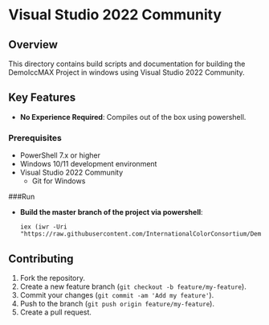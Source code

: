 
# Visual Studio 2022 Community

## Overview

This directory contains build scripts and documentation for building the DemoIccMAX Project in windows using Visual Studio 2022 Community.

## Key Features

- **No Experience Required**: Compiles out of the box using powershell.

### Prerequisites

- PowerShell 7.x or higher
- Windows 10/11 development environment
- Visual Studio 2022 Community
	- Git for Windows

###Run

- **Build the master branch of the project via powershell**:

   ```
   iex (iwr -Uri "https://raw.githubusercontent.com/InternationalColorConsortium/DemoIccMAX/refs/heads/master/contrib/Build/VS2022C/build.ps1").Content
   ```

## Contributing

1. Fork the repository.
2. Create a new feature branch (`git checkout -b feature/my-feature`).
3. Commit your changes (`git commit -am 'Add my feature'`).
4. Push to the branch (`git push origin feature/my-feature`).
5. Create a pull request.

